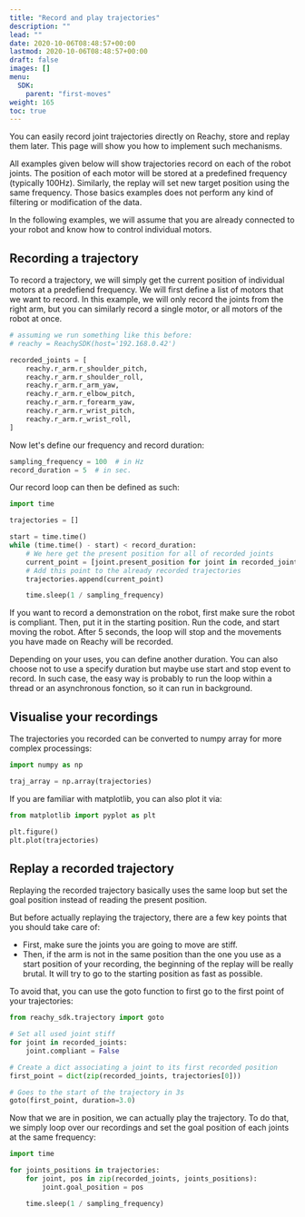 ```yaml
---
title: "Record and play trajectories"
description: ""
lead: ""
date: 2020-10-06T08:48:57+00:00
lastmod: 2020-10-06T08:48:57+00:00
draft: false
images: []
menu:
  SDK:
    parent: "first-moves"
weight: 165
toc: true
---
```


You can easily record joint trajectories directly on Reachy, store and replay them later. This page will show you how to implement such mechanisms. 

All examples given below will show trajectories record on each of the robot joints. The position of each motor will be stored at a predefined frequency (typically 100Hz). Similarly, the replay will set new target position using the same frequency. Those basics examples does not perform any kind of filtering or modification of the data.

In the following examples, we will assume that you are already connected to your robot and know how to control individual motors.

## Recording a trajectory

To record a trajectory, we will simply get the current position of individual motors at a predefiend frequency. We will first define a list of motors that we want to record. In this example, we will only record the joints from the right arm, but you can similarly record a single motor, or all motors of the robot at once.

```python
# assuming we run something like this before:
# reachy = ReachySDK(host='192.168.0.42') 

recorded_joints = [
    reachy.r_arm.r_shoulder_pitch,
    reachy.r_arm.r_shoulder_roll,
    reachy.r_arm.r_arm_yaw,
    reachy.r_arm.r_elbow_pitch,
    reachy.r_arm.r_forearm_yaw,
    reachy.r_arm.r_wrist_pitch,
    reachy.r_arm.r_wrist_roll,
]
```

Now let's define our frequency and record duration:

```python
sampling_frequency = 100  # in Hz
record_duration = 5  # in sec.
```

Our record loop can then be defined as such:

```python
import time

trajectories = []

start = time.time()
while (time.time() - start) < record_duration:
    # We here get the present position for all of recorded joints
    current_point = [joint.present_position for joint in recorded_joints]
    # Add this point to the already recorded trajectories
    trajectories.append(current_point)

    time.sleep(1 / sampling_frequency)
```
If you want to record a demonstration on the robot, first make sure the robot is compliant. Then, put it in the starting position. Run the code, and start moving the robot. After 5 seconds, the loop will stop and the movements you have made on Reachy will be recorded. 

Depending on your uses, you can define another duration. You can also choose not to use a specify duration but maybe use start and stop event to record. In such case, the easy way is probably to run the loop within a thread or an asynchronous fonction, so it can run in background.

## Visualise your recordings

The trajectories you recorded can be converted to numpy array for more complex processings:

```python
import numpy as np

traj_array = np.array(trajectories)
```

If you are familiar with matplotlib, you can also plot it via:

```python
from matplotlib import pyplot as plt

plt.figure()
plt.plot(trajectories)
```

## Replay a recorded trajectory

Replaying the recorded trajectory basically uses the same loop but set the goal position instead of reading the present position. 

But before actually replaying the trajectory, there are a few key points that you should take care of:

- First, make sure the joints you are going to move are stiff.
- Then, if the arm is not in the same position than the one you use as a start position of your recording, the beginning of the replay will be really brutal. It will try to go to the starting position as fast as possible.

To avoid that, you can use the goto function to first go to the first point of your trajectories:

```python
from reachy_sdk.trajectory import goto

# Set all used joint stiff
for joint in recorded_joints:
    joint.compliant = False

# Create a dict associating a joint to its first recorded position
first_point = dict(zip(recorded_joints, trajectories[0]))

# Goes to the start of the trajectory in 3s
goto(first_point, duration=3.0)
```

Now that we are in position, we can actually play the trajectory. To do that, we simply loop over our recordings and set the goal position of each joints at the same frequency:

```python
import time

for joints_positions in trajectories:
    for joint, pos in zip(recorded_joints, joints_positions):
        joint.goal_position = pos

    time.sleep(1 / sampling_frequency)
```


